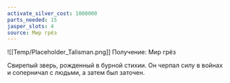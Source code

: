 ```yaml
---
activate_silver_cost: 1000000
parts_needed: 15
jasper_slots: 4
source: Мир грёз
---
```

![[Temp/Placeholder_Talisman.png]]
Получение: Мир грёз

Свирепый зверь, рожденный в бурной стихии. Он черпал силу в войнах и соперничал с людьми, а затем был заточен.
